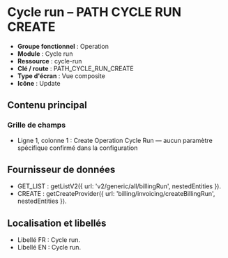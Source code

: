 # Cycle run – PATH CYCLE RUN CREATE

- **Groupe fonctionnel** : Operation
- **Module** : Cycle run
- **Ressource** : cycle-run
- **Clé / route** : PATH_CYCLE_RUN_CREATE
- **Type d'écran** : Vue composite
- **Icône** : Update

## Contenu principal
### Grille de champs
- Ligne 1, colonne 1 : Create Operation Cycle Run — aucun paramètre spécifique confirmé dans la configuration

## Fournisseur de données
- GET_LIST : getListV2({
  url: 'v2/generic/all/billingRun',
  nestedEntities
}).
- CREATE : getCreateProvider({
  url: 'billing/invoicing/createBillingRun',
  nestedEntities
}).

## Localisation et libellés
- Libellé FR : Cycle run.
- Libellé EN : Cycle run.